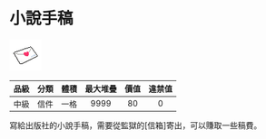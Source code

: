 # 小說手稿

![img](images/item_pic_QS.png)

|品級|分類|體積|最大堆疊|價值|違禁值|
|:--:|:--:|:--:|:--:|:--:|:--:|
|中級|信件|一格|9999|80|0|

寫給出版社的小說手稿，需要從監獄的[信箱]寄出，可以賺取一些稿費。
